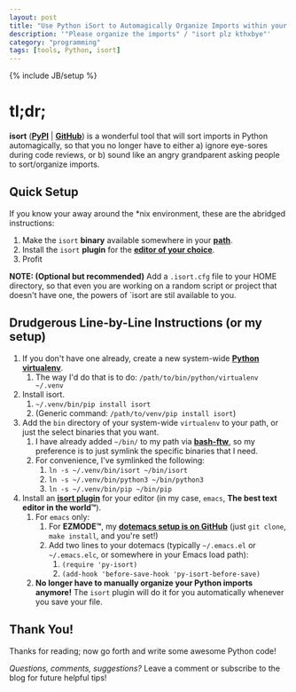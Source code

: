 ```yaml
---
layout: post
title: "Use Python iSort to Automagically Organize Imports within your Favorite Editor"
description: '"Please organize the imports" / "isort plz kthxbye"'
category: "programming"
tags: [tools, Python, isort]
---
```

{% include JB/setup %}

# tl;dr;

**isort** (**[PyPI](https://pypi.org/project/isort/)** | **[GitHub](https://github.com/timothycrosley/isort)**) is a wonderful tool that will sort imports in Python automagically, so that you no longer have to either a) ignore eye-sores during code reviews, or b) sound like an angry grandparent asking people to sort/organize imports.


## Quick Setup
If you know your away around the *nix environment, these are the abridged instructions:

1. Make the `isort` **binary** available somewhere in your **[path](https://en.wikipedia.org/wiki/PATH_(variable))**.
1. Install the `isort` **plugin** for the **[editor of your choice](https://github.com/timothycrosley/isort/wiki/isort-Plugins)**.
1. Profit

**NOTE: (Optional but recommended)** Add a `.isort.cfg` file to your HOME directory, so that even you are working on a random script or project that doesn't have one, the powers of `isort are stil available to you.

## Drudgerous Line-by-Line Instructions (or my setup)

1. If you don't have one already, create a new system-wide **[Python virtualenv](https://virtualenv.pypa.io/en/stable/)**.
    1. The way I'd do that is to do: `/path/to/bin/python/virtualenv ~/.venv`
1. Install isort.
    1. `~/.venv/bin/pip install isort`
    1. (Generic command: `/path/to/venv/pip install isort`)
1. Add the `bin` directory of your system-wide `virtualenv` to your path, or just the select binaries that you want.
    1. I have already added `~/bin/` to my path via **[bash-ftw](https://github.com/jontsai/bash-ftw)**, so my preference is to just symlink the specific binaries that I need.
    1. For convenience, I've symlinked the following:
        1. `ln -s ~/.venv/bin/isort ~/bin/isort`
        1. `ln -s ~/.venv/bin/python3 ~/bin/python3`
        1. `ln -s ~/.venv/bin/pip ~/bin/pip`
1. Install an **[isort plugin](https://github.com/timothycrosley/isort/wiki/isort-Plugins)** for your editor (in my case, `emacs`, **The best text editor in the world™**).
    1. For `emacs` only:
        1. For **EZMODE™**, my **[dotemacs setup is on GitHub](https://github.com/jontsai/dotemacs)** (just `git clone`, `make install`, and you're set!)
        1. Add two lines to your dotemacs (typically `~/.emacs.el` or `~/.emacs.elc`, or somewhere in your Emacs load path):
            1. `(require 'py-isort)`
            1. `(add-hook 'before-save-hook 'py-isort-before-save)`
    1. **No longer have to manually organize your Python imports anymore!** The `isort` plugin will do it for you automatically whenever you save your file.

## Thank You!

Thanks for reading; now go forth and write some awesome Python code!

*Questions, comments, suggestions?* Leave a comment or subscribe to the blog for future helpful tips!

